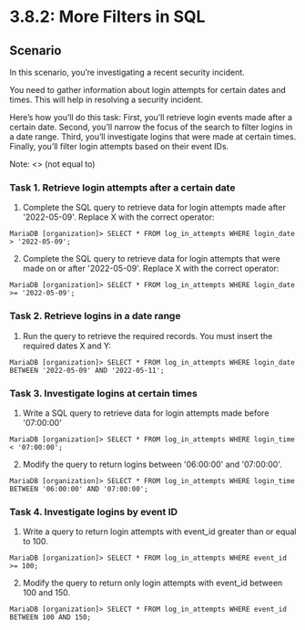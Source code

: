# 3.8.2: More Filters in SQL

## Scenario
In this scenario, you’re investigating a recent security incident.

You need to gather information about login attempts for certain dates and times. This will help in resolving a security incident.

Here’s how you’ll do this task: First, you’ll retrieve login events made after a certain date. Second, you’ll narrow the focus of the search to filter logins in a date range. Third, you’ll investigate logins that were made at certain times. Finally, you’ll filter login attempts based on their event IDs.

Note: <> (not equal to)

### Task 1. Retrieve login attempts after a certain date
1. Complete the SQL query to retrieve data for login attempts made after '2022-05-09'. Replace X with the correct operator:
```
MariaDB [organization]> SELECT * FROM log_in_attempts WHERE login_date > '2022-05-09';
```

2. Complete the SQL query to retrieve data for login attempts that were made on or after '2022-05-09'. Replace X with the correct operator:
```
MariaDB [organization]> SELECT * FROM log_in_attempts WHERE login_date >= '2022-05-09';
```

### Task 2. Retrieve logins in a date range
1. Run the query to retrieve the required records. You must insert the required dates X and Y:
```
MariaDB [organization]> SELECT * FROM log_in_attempts WHERE login_date BETWEEN '2022-05-09' AND '2022-05-11';
```

### Task 3. Investigate logins at certain times
1. Write a SQL query to retrieve data for login attempts made before '07:00:00'
```
MariaDB [organization]> SELECT * FROM log_in_attempts WHERE login_time < '07:00:00';
```
2. Modify the query to return logins between '06:00:00' and '07:00:00'.
```
MariaDB [organization]> SELECT * FROM log_in_attempts WHERE login_time BETWEEN '06:00:00' AND '07:00:00';
```

### Task 4. Investigate logins by event ID
1. Write a query to return login attempts with event_id greater than or equal to 100.
```
MariaDB [organization]> SELECT * FROM log_in_attempts WHERE event_id >= 100;
```
2. Modify the query to return only login attempts with event_id between 100 and 150.
```
MariaDB [organization]> SELECT * FROM log_in_attempts WHERE event_id BETWEEN 100 AND 150;
```

